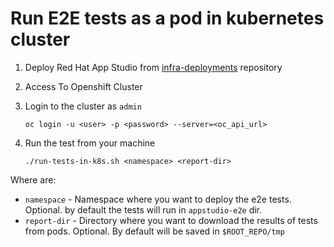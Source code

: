 # Run E2E tests as a pod in kubernetes cluster

1. Deploy Red Hat App Studio from [infra-deployments](https://github.com/redhat-appstudio/infra-deployments) repository

2. Access To Openshift Cluster

3. Login to the cluster as `admin`

   ```
   oc login -u <user> -p <password> --server=<oc_api_url>
   ```

4. Run the test from your machine

   ```
   ./run-tests-in-k8s.sh <namespace> <report-dir>
   ```

Where are:

- `namespace` - Namespace where you want to deploy the e2e tests. Optional. by default the tests will run in `appstudio-e2e` dir.
- `report-dir` - Directory where you want to download the results of tests from pods. Optional. By default will be saved in `$ROOT_REPO/tmp`
